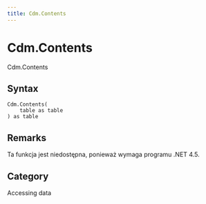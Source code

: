 ```yaml
---
title: Cdm.Contents
---
```


# Cdm.Contents


Cdm.Contents


## Syntax

```powerquery
Cdm.Contents(
    table as table
) as table
```


## Remarks

Ta funkcja jest niedostępna, ponieważ wymaga programu .NET 4.5.



## Category
Accessing data

